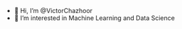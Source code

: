 - 👋 Hi, I’m @VictorChazhoor
- 👀 I’m interested in Machine Learning and Data Science

<!---
VictorChazhoor/VictorChazhoor is a ✨ special ✨ repository because its `README.md` (this file) appears on your GitHub profile.
You can click the Preview link to take a look at your changes.
--->

